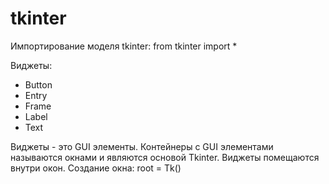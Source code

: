 # tkinter

Импортирование моделя tkinter: from tkinter import *

Виджеты:
- Button
- Entry
- Frame
- Label
- Text

Виджеты - это GUI элементы. Контейнеры с GUI элементами называются окнами и являются основой Tkinter. Виджеты помещаются внутри окон.
Создание окна: root = Tk()
